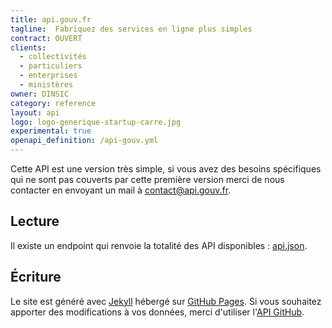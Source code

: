 ```yaml
---
title: api.gouv.fr
tagline:  Fabriquez des services en ligne plus simples
contract: OUVERT
clients:
  - collectivités
  - particuliers
  - enterprises
  - ministères
owner: DINSIC
category: reference
layout: api
logo: logo-generique-startup-carre.jpg
experimental: true
openapi_definition: /api-gouv.yml
---
```


Cette API est une version très simple, si vous avez des besoins spécifiques qui ne sont pas couverts par cette première version merci de nous contacter en envoyant un mail à [contact@api.gouv.fr](mailto:contact@api.gouv.fr).

## Lecture

Il existe un endpoint qui renvoie la totalité des API disponibles : [api.json](/api/v1/api.json).

## Écriture
Le site est généré avec [Jekyll](http://jekyllrb.com/) hébergé sur [GitHub Pages](https://pages.github.com). Si vous souhaitez apporter des modifications à vos données, merci d'utiliser l'[API GitHub](https://developer.github.com/v3).
